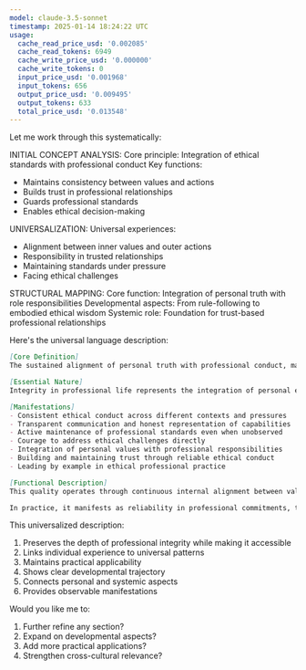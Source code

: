 ```yaml
---
model: claude-3.5-sonnet
timestamp: 2025-01-14 18:24:22 UTC
usage:
  cache_read_price_usd: '0.002085'
  cache_read_tokens: 6949
  cache_write_price_usd: '0.000000'
  cache_write_tokens: 0
  input_price_usd: '0.001968'
  input_tokens: 656
  output_price_usd: '0.009495'
  output_tokens: 633
  total_price_usd: '0.013548'
---
```


Let me work through this systematically:

INITIAL CONCEPT ANALYSIS:
Core principle: Integration of ethical standards with professional conduct
Key functions: 
- Maintains consistency between values and actions
- Builds trust in professional relationships
- Guards professional standards
- Enables ethical decision-making

UNIVERSALIZATION:
Universal experiences:
- Alignment between inner values and outer actions
- Responsibility in trusted relationships
- Maintaining standards under pressure
- Facing ethical challenges

STRUCTURAL MAPPING:
Core function: Integration of personal truth with role responsibilities
Developmental aspects: From rule-following to embodied ethical wisdom
Systemic role: Foundation for trust-based professional relationships

Here's the universal language description:

```markdown
[Core Definition]
The sustained alignment of personal truth with professional conduct, manifesting as unwavering dedication to ethical standards despite challenges or pressures. This quality enables consistent ethical action while fostering trust and maintaining professional standards through transparent, principled behavior in all professional interactions.

[Essential Nature]
Integrity in professional life represents the integration of personal ethical consciousness with role responsibilities. It manifests as an internal compass that maintains ethical alignment across contexts and challenges. Unlike simple rule-following, it embodies a deeper commitment to truth and ethical conduct that shapes all professional decisions and relationships. This quality serves as both a personal anchor and a social foundation, enabling trusted professional relationships while sustaining professional standards and ethical practices.

[Manifestations]
- Consistent ethical conduct across different contexts and pressures
- Transparent communication and honest representation of capabilities
- Active maintenance of professional standards even when unobserved
- Courage to address ethical challenges directly
- Integration of personal values with professional responsibilities
- Building and maintaining trust through reliable ethical conduct
- Leading by example in ethical professional practice

[Functional Description]
This quality operates through continuous internal alignment between values and actions, creating a stable foundation for professional conduct. It develops through progressive integration of ethical understanding with professional experience, moving from conscious effort to natural embodiment. The process involves regular self-reflection, active ethical decision-making, and conscious choice in challenging situations.

In practice, it manifests as reliability in professional commitments, transparency in communications, and consistency in ethical conduct. This creates a ripple effect, fostering trust in professional relationships, strengthening professional communities, and maintaining standards across the profession. The quality becomes both a personal guide and a social force, supporting individual development while strengthening professional ethics collectively.
```

This universalized description:
1. Preserves the depth of professional integrity while making it accessible
2. Links individual experience to universal patterns
3. Maintains practical applicability
4. Shows clear developmental trajectory
5. Connects personal and systemic aspects
6. Provides observable manifestations

Would you like me to:
1. Further refine any section?
2. Expand on developmental aspects?
3. Add more practical applications?
4. Strengthen cross-cultural relevance?